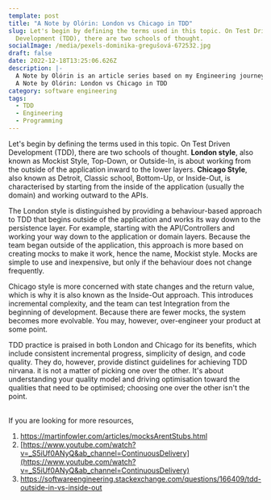 ```yaml
---
template: post
title: "A Note by Olórin: London vs Chicago in TDD"
slug: Let's begin by defining the terms used in this topic. On Test Driven
  Development (TDD), there are two schools of thought.
socialImage: /media/pexels-dominika-gregušová-672532.jpg
draft: false
date: 2022-12-18T13:25:06.626Z
description: |-
  A Note by Olórin is an article series based on my Engineering journey.
  A Note by Olórin: London vs Chicago in TDD
category: software engineering
tags:
  - TDD
  - Engineering
  - Programming
---
```

Let's begin by defining the terms used in this topic. On Test Driven Development (TDD), there are two schools of thought. **London style**, also known as Mockist Style, Top-Down, or Outside-In, is about working from the outside of the application inward to the lower layers. **Chicago Style**, also known as Detroit, Classic school, Bottom-Up, or Inside-Out, is characterised by starting from the inside of the application (usually the domain) and working outward to the APIs.

The London style is distinguished by providing a behaviour-based approach to TDD that begins outside of the application and works its way down to the persistence layer. For example, starting with the API/Controllers and working your way down to the application or domain layers. Because the team began outside of the application, this approach is more based on creating mocks to make it work, hence the name, Mockist style. Mocks are simple to use and inexpensive, but only if the behaviour does not change frequently.

Chicago style is more concerned with state changes and the return value, which is why it is also known as the Inside-Out approach. This introduces incremental complexity, and the team can test Integration from the beginning of development. Because there are fewer mocks, the system becomes more evolvable. You may, however, over-engineer your product at some point.

TDD practice is praised in both London and Chicago for its benefits, which include consistent incremental progress, simplicity of design, and code quality. They do, however, provide distinct guidelines for achieving TDD nirvana. it is not a matter of picking one over the other. It's about understanding your quality model and driving optimisation toward the qualities that need to be optimised; choosing one over the other isn't the point.

\
I﻿f you are looking for more resources,

1. <https://martinfowler.com/articles/mocksArentStubs.html>
2. [https://www.youtube.com/watch?v=_S5iUf0ANyQ&ab_channel=ContinuousDelivery](https://www.youtube.com/watch?v=_S5iUf0ANyQ&ab_channel=ContinuousDelivery)
3. <https://softwareengineering.stackexchange.com/questions/166409/tdd-outside-in-vs-inside-out>